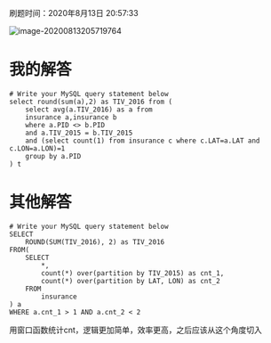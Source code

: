 刷题时间：2020年8月13日 20:57:33

![image-20200813205719764](https://raw.githubusercontent.com/huoyongkang/PictureBed/master/20200813205719.png)

# 我的解答

```mssql
# Write your MySQL query statement below
select round(sum(a),2) as TIV_2016 from (
    select avg(a.TIV_2016) as a from
    insurance a,insurance b 
    where a.PID <> b.PID 
    and a.TIV_2015 = b.TIV_2015 
    and (select count(1) from insurance c where c.LAT=a.LAT and c.LON=a.LON)=1
    group by a.PID
) t
```

# 其他解答

```mssql
# Write your MySQL query statement below
SELECT 
    ROUND(SUM(TIV_2016), 2) as TIV_2016
FROM(
    SELECT
        *,
        count(*) over(partition by TIV_2015) as cnt_1,
        count(*) over(partition by LAT, LON) as cnt_2
    FROM
        insurance
) a 
WHERE a.cnt_1 > 1 AND a.cnt_2 < 2
```

用窗口函数统计cnt，逻辑更加简单，效率更高，之后应该从这个角度切入